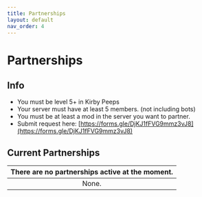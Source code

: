 ```yaml
---
title: Partnerships
layout: default
nav_order: 4
---
```


# Partnerships
## Info
- You must be level 5+ in Kirby Peeps
- Your server must have at least 5 members. (not including bots)
- You must be at least a mod in the server you want to partner.
- Submit request here: [https://forms.gle/DjKJ1fFVG9mmz3vJ8](https://forms.gle/DjKJ1fFVG9mmz3vJ8)
## Current Partnerships
| There are no partnerships active at the moment. |
| :---:                                           |
| None.                                           |